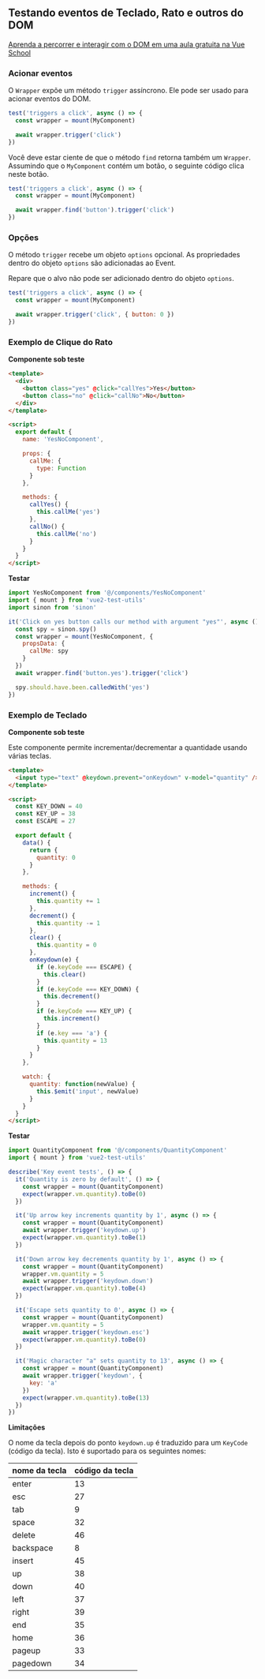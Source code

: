 ## Testando eventos de Teclado, Rato e outros do DOM

<div class="vueschool"><a href="https://vueschool.io/lessons/traversing-the-dom?friend=vuejs" target="_blank" rel="sponsored noopener" title="Aprenda a percorrer e interagir com o DOM em uma aula gratuita na Vue School">Aprenda a percorrer e interagir com o DOM em uma aula gratuita na Vue School</a></div>

### Acionar eventos

O `Wrapper` expõe um método `trigger` assíncrono. Ele pode ser usado para acionar eventos do DOM.

```js
test('triggers a click', async () => {
  const wrapper = mount(MyComponent)

  await wrapper.trigger('click')
})
```

Você deve estar ciente de que o método `find` retorna também um `Wrapper`. Assumindo que o `MyComponent` contém um botão, o seguinte código clica neste botão.

```js
test('triggers a click', async () => {
  const wrapper = mount(MyComponent)

  await wrapper.find('button').trigger('click')
})
```

### Opções

O método `trigger` recebe um objeto `options` opcional. As propriedades dentro do objeto `options` são adicionadas ao Event.

Repare que o alvo não pode ser adicionado dentro do objeto `options`.

```js
test('triggers a click', async () => {
  const wrapper = mount(MyComponent)

  await wrapper.trigger('click', { button: 0 })
})
```

### Exemplo de Clique do Rato

**Componente sob teste**

```html
<template>
  <div>
    <button class="yes" @click="callYes">Yes</button>
    <button class="no" @click="callNo">No</button>
  </div>
</template>

<script>
  export default {
    name: 'YesNoComponent',

    props: {
      callMe: {
        type: Function
      }
    },

    methods: {
      callYes() {
        this.callMe('yes')
      },
      callNo() {
        this.callMe('no')
      }
    }
  }
</script>
```

**Testar**

```js
import YesNoComponent from '@/components/YesNoComponent'
import { mount } from 'vue2-test-utils'
import sinon from 'sinon'

it('Click on yes button calls our method with argument "yes"', async () => {
  const spy = sinon.spy()
  const wrapper = mount(YesNoComponent, {
    propsData: {
      callMe: spy
    }
  })
  await wrapper.find('button.yes').trigger('click')

  spy.should.have.been.calledWith('yes')
})
```

### Exemplo de Teclado

**Componente sob teste**

Este componente permite incrementar/decrementar a quantidade usando várias teclas.

```html
<template>
  <input type="text" @keydown.prevent="onKeydown" v-model="quantity" />
</template>

<script>
  const KEY_DOWN = 40
  const KEY_UP = 38
  const ESCAPE = 27

  export default {
    data() {
      return {
        quantity: 0
      }
    },

    methods: {
      increment() {
        this.quantity += 1
      },
      decrement() {
        this.quantity -= 1
      },
      clear() {
        this.quantity = 0
      },
      onKeydown(e) {
        if (e.keyCode === ESCAPE) {
          this.clear()
        }
        if (e.keyCode === KEY_DOWN) {
          this.decrement()
        }
        if (e.keyCode === KEY_UP) {
          this.increment()
        }
        if (e.key === 'a') {
          this.quantity = 13
        }
      }
    },

    watch: {
      quantity: function(newValue) {
        this.$emit('input', newValue)
      }
    }
  }
</script>
```

**Testar**

```js
import QuantityComponent from '@/components/QuantityComponent'
import { mount } from 'vue2-test-utils'

describe('Key event tests', () => {
  it('Quantity is zero by default', () => {
    const wrapper = mount(QuantityComponent)
    expect(wrapper.vm.quantity).toBe(0)
  })

  it('Up arrow key increments quantity by 1', async () => {
    const wrapper = mount(QuantityComponent)
    await wrapper.trigger('keydown.up')
    expect(wrapper.vm.quantity).toBe(1)
  })

  it('Down arrow key decrements quantity by 1', async () => {
    const wrapper = mount(QuantityComponent)
    wrapper.vm.quantity = 5
    await wrapper.trigger('keydown.down')
    expect(wrapper.vm.quantity).toBe(4)
  })

  it('Escape sets quantity to 0', async () => {
    const wrapper = mount(QuantityComponent)
    wrapper.vm.quantity = 5
    await wrapper.trigger('keydown.esc')
    expect(wrapper.vm.quantity).toBe(0)
  })

  it('Magic character "a" sets quantity to 13', async () => {
    const wrapper = mount(QuantityComponent)
    await wrapper.trigger('keydown', {
      key: 'a'
    })
    expect(wrapper.vm.quantity).toBe(13)
  })
})
```

**Limitações**

O nome da tecla depois do ponto `keydown.up` é traduzido para um `KeyCode` (código da tecla). Isto é suportado para os seguintes nomes:

| nome da tecla | código da tecla |
| ------------- | --------------- |
| enter         | 13              |
| esc           | 27              |
| tab           | 9               |
| space         | 32              |
| delete        | 46              |
| backspace     | 8               |
| insert        | 45              |
| up            | 38              |
| down          | 40              |
| left          | 37              |
| right         | 39              |
| end           | 35              |
| home          | 36              |
| pageup        | 33              |
| pagedown      | 34              |
